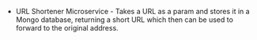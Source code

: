  - URL Shortener Microservice -
 Takes a URL as a param and stores it in a Mongo database, returning a short URL which then can be used to forward to the original address.